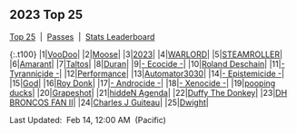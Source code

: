 
## 2023 Top 25

<p><a href="https://tankpit-analytics.github.io/t25-2023">Top 25</a>&nbsp;&nbsp;|&nbsp;&nbsp;<a href="https://tankpit-analytics.github.io/t25-2023-passes">Passes</a>&nbsp;&nbsp;|&nbsp;&nbsp;<a href="https://tankpit-analytics.github.io/stats-2023">Stats Leaderboard</a></p>

{:.t100}
|1|<a target="_blank" href="https://tankpit.com/tank_profile/?tank_id=94489"><span class="red">VooDoo</span><span class="awards-container"><span class="awards-sprite a0-3"></span><span class="awards-sprite a1-3"></span><span class="awards-sprite a5-3"></span></span></a>|
|2|<a target="_blank" href="https://tankpit.com/tank_profile/?tank_id=94395"><span class="blue">Moose</span><span class="awards-container"><span class="awards-sprite a0-3"></span><span class="awards-sprite a1-3"></span></span></a>|
|3|<a target="_blank" href="https://tankpit.com/tank_profile/?tank_id=94407"><span class="blue">2023</span><span class="awards-container"><span class="awards-sprite a0-3"></span><span class="awards-sprite a1-3"></span></span></a>|
|4|<a target="_blank" href="https://tankpit.com/tank_profile/?tank_id=94465"><span class="orange">WARLORD</span><span class="awards-container"><span class="awards-sprite a0-3"></span><span class="awards-sprite a1-1"></span></span></a>|
|5|<a target="_blank" href="https://tankpit.com/tank_profile/?tank_id=94409"><span class="blue">STEAMROLLER</span><span class="awards-container"><span class="awards-sprite a0-3"></span><span class="awards-sprite a5-2"></span></span></a>|
|6|<a target="_blank" href="https://tankpit.com/tank_profile/?tank_id=94417"><span class="orange">Amarant</span><span class="awards-container"><span class="awards-sprite a0-3"></span><span class="awards-sprite a1-2"></span></span></a>|
|7|<a target="_blank" href="https://tankpit.com/tank_profile/?tank_id=94460"><span class="red">Taltos</span><span class="awards-container"><span class="awards-sprite a0-3"></span><span class="awards-sprite a5-1"></span></span></a>|
|8|<a target="_blank" href="https://tankpit.com/tank_profile/?tank_id=94621"><span class="blue">Duran</span><span class="awards-container"><span class="awards-sprite a0-3"></span><span class="awards-sprite a1-3"></span></span></a>|
|9|<a target="_blank" href="https://tankpit.com/tank_profile/?tank_id=94420"><span class="orange">- Ecocide -</span><span class="awards-container"><span class="awards-sprite a0-3"></span><span class="awards-sprite a5-2"></span></span></a>|
|10|<a target="_blank" href="https://tankpit.com/tank_profile/?tank_id=94376"><span class="purple">Roland Deschain</span><span class="awards-container"><span class="awards-sprite a0-3"></span><span class="awards-sprite a5-1"></span></span></a>|
|11|<a target="_blank" href="https://tankpit.com/tank_profile/?tank_id=94390"><span class="orange">- Tyrannicide -</span><span class="awards-container"><span class="awards-sprite a0-2"></span><span class="awards-sprite a5-3"></span></span></a>|
|12|<a target="_blank" href="https://tankpit.com/tank_profile/?tank_id=94398"><span class="purple">Performance</span><span class="awards-container"><span class="awards-sprite a0-2"></span><span class="awards-sprite a1-2"></span><span class="awards-sprite a5-3"></span></span></a>|
|13|<a target="_blank" href="https://tankpit.com/tank_profile/?tank_id=94530"><span class="blue">Automator3030</span><span class="awards-container"><span class="awards-sprite a0-2"></span><span class="awards-sprite a1-2"></span></span></a>|
|14|<a target="_blank" href="https://tankpit.com/tank_profile/?tank_id=94458"><span class="orange">- Epistemicide -</span><span class="awards-container"><span class="awards-sprite a0-2"></span></span></a>|
|15|<a target="_blank" href="https://tankpit.com/tank_profile/?tank_id=94505"><span class="blue">God</span><span class="awards-container"><span class="awards-sprite a0-2"></span></span></a>|
|16|<a target="_blank" href="https://tankpit.com/tank_profile/?tank_id=94693"><span class="purple">Roy Donk</span><span class="awards-container"><span class="awards-sprite a0-3"></span><span class="awards-sprite a1-2"></span></span></a>|
|17|<a target="_blank" href="https://tankpit.com/tank_profile/?tank_id=94444"><span class="orange">- Androcide -</span><span class="awards-container"><span class="awards-sprite a0-3"></span><span class="awards-sprite a5-1"></span></span></a>|
|18|<a target="_blank" href="https://tankpit.com/tank_profile/?tank_id=94383"><span class="orange">- Xenocide -</span><span class="awards-container"><span class="awards-sprite a0-3"></span><span class="awards-sprite a5-1"></span></span></a>|
|19|<a target="_blank" href="https://tankpit.com/tank_profile/?tank_id=94802"><span class="purple">pooping ducks</span><span class="awards-container"><span class="awards-sprite a0-3"></span><span class="awards-sprite a1-1"></span></span></a>|
|20|<a target="_blank" href="https://tankpit.com/tank_profile/?tank_id=94842"><span class="purple">Grapeshot</span><span class="awards-container"><span class="awards-sprite a0-3"></span><span class="awards-sprite a5-1"></span><span class="awards-sprite a8-1"></span></span></a>|
|21|<a target="_blank" href="https://tankpit.com/tank_profile/?tank_id=94526"><span class="purple">hiddeN Agenda</span><span class="awards-container"><span class="awards-sprite a0-1"></span></span></a>|
|22|<a target="_blank" href="https://tankpit.com/tank_profile/?tank_id=94382"><span class="red">Duffy The Donkey</span><span class="awards-container"><span class="awards-sprite a0-1"></span><span class="awards-sprite a5-2"></span></span></a>|
|23|<a target="_blank" href="https://tankpit.com/tank_profile/?tank_id=94446"><span class="red">DH BRONCOS FAN II</span><span class="awards-container"><span class="awards-sprite a0-3"></span></span></a>|
|24|<a target="_blank" href="https://tankpit.com/tank_profile/?tank_id=94388"><span class="purple">Charles J Guiteau</span><span class="awards-container"><span class="awards-sprite a0-2"></span><span class="awards-sprite a1-1"></span><span class="awards-sprite a5-3"></span></span></a>|
|25|<a target="_blank" href="https://tankpit.com/tank_profile/?tank_id=94668"><span class="red">Dwight</span><span class="awards-container"><span class="awards-sprite a0-2"></span><span class="awards-sprite a1-2"></span><span class="awards-sprite a5-2"></span></span></a>|


<p class="last_updated"><span class="last_updated">Last Updated:&nbsp;&nbsp;Feb 14, 12:00 AM&nbsp;&nbsp;(Pacific)</span></p>

